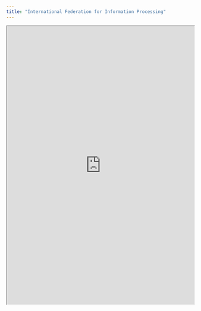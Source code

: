 ```yaml
---
title: "International Federation for Information Processing"
---
```




<iframe height="750" width="100%" src="https://ewelton.github.io/ktest/wiki.html#International%20Federation%20for%20Information%20Processing"></iframe>
